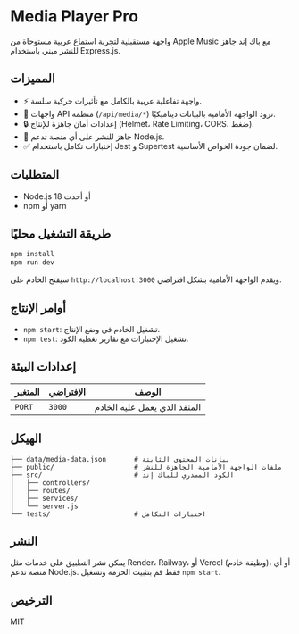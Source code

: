 # Media Player Pro

واجهة مستقبلية لتجربة استماع عربية مستوحاة من Apple Music مع باك إند جاهز للنشر مبني باستخدام Express.js.

## المميزات

- ⚡️ واجهة تفاعلية عربية بالكامل مع تأثيرات حركية سلسة.
- 🧠 واجهات API منظمة (`/api/media/*`) تزود الواجهة الأمامية بالبيانات ديناميكيًا.
- 🔒 إعدادات أمان جاهزة للإنتاج (Helmet، Rate Limiting، CORS، ضغط). 
- 🚀 جاهز للنشر على أي منصة تدعم Node.js.
- ✅ إختبارات تكامل باستخدام Jest و Supertest لضمان جودة الخواص الأساسية.

## المتطلبات

- Node.js 18 أو أحدث
- npm أو yarn

## طريقة التشغيل محليًا

```bash
npm install
npm run dev
```

سيفتح الخادم على `http://localhost:3000` ويقدم الواجهة الأمامية بشكل افتراضي.

## أوامر الإنتاج

- `npm start`: تشغيل الخادم في وضع الإنتاج.
- `npm test`: تشغيل الإختبارات مع تقارير تغطية الكود.

## إعدادات البيئة

| المتغير | الإفتراضي | الوصف |
| --- | --- | --- |
| `PORT` | `3000` | المنفذ الذي يعمل عليه الخادم |

## الهيكل

```
├── data/media-data.json       # بيانات المحتوى الثابتة
├── public/                    # ملفات الواجهة الأمامية الجاهزة للنشر
├── src/                       # الكود المصدري للباك إند
│   ├── controllers/
│   ├── routes/
│   ├── services/
│   └── server.js
└── tests/                     # اختبارات التكامل
```

## النشر

يمكن نشر التطبيق على خدمات مثل Render، Railway، أو Vercel (وظيفة خادم)، أو أي منصة تدعم Node.js. فقط قم بتثبيت الحزمة وتشغيل `npm start`.

## الترخيص

MIT
